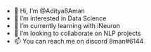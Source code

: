 - 👋 Hi, I’m @Aditya8Aman
- 👀 I’m interested in Data Science
- 🌱 I’m currently learning with iNeuron
- 💞️ I’m looking to collaborate on NLP projects
- 📫 You can reach me on discord 8man#6144

<!---
Aditya8Aman/Aditya8Aman is a ✨ special ✨ repository because its `README.md` (this file) appears on your GitHub profile.
You can click the Preview link to take a look at your changes.
--->
